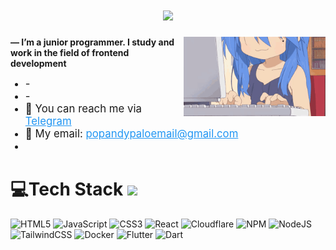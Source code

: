 
<p align="center">
  <h1 align="center" href="https://github.com/DenverCoder1/readme-typing-svg"><img src="https://readme-typing-svg.herokuapp.com?&font=IBM+Plex+Sans&color=blue&size=25&lines=I+love+coding...+++anywhere%2C+anytime!¡" /></h1>
</p>
<img align="right" src="https://github.com/Popandypalo/popandypalo/blob/main/assets/lucky-star-anime.gif" width=45%>
<p><strong> — I’m a junior programmer. I study and work in the field of frontend development</strong></p>
<ul>
    <li style="font-size: 1.2em;">-</li>
    <li style="font-size: 1.2em;">-</li>
    <li style="font-size: 1.2em;">📱 You can reach me via <a href="https://t.me/Popandypalo" style="color: #2196F3;">Telegram</a></li>
    <li style="font-size: 1.2em;">📧 My email: <a href="mailto:popandypaloemail@gmail.com" style="color: #2196F3;">popandypaloemail@gmail.com</a></li>
    <li style="font-size: 1.2em;"></li>
</ul>




# 💻Tech Stack <img src = "https://media2.giphy.com/media/QssGEmpkyEOhBCb7e1/giphy.gif?cid=ecf05e47a0n3gi1bfqntqmob8g9aid1oyj2wr3ds3mg700bl&rid=giphy.gif" width = 32px> 
![HTML5](https://img.shields.io/badge/html5-%23E34F26.svg?style=for-the-badge&logo=html5&logoColor=white) ![JavaScript](https://img.shields.io/badge/javascript-%23323330.svg?style=for-the-badge&logo=javascript&logoColor=%23F7DF1E) ![CSS3](https://img.shields.io/badge/css3-%231572B6.svg?style=for-the-badge&logo=css3&logoColor=white) ![React](https://img.shields.io/badge/react-%230db7ed.svg?style=for-the-badge&logo=react&logoColor=white) ![Cloudflare](https://img.shields.io/badge/Cloudflare-F38020?style=for-the-badge&logo=Cloudflare&logoColor=white) ![NPM](https://img.shields.io/badge/NPM-%23000000.svg?style=for-the-badge&logo=npm&logoColor=white) ![NodeJS](https://img.shields.io/badge/node.js-6DA55F?style=for-the-badge&logo=node.js&logoColor=white) ![TailwindCSS](https://img.shields.io/badge/tailwindcss-%2338B2AC.svg?style=for-the-badge&logo=tailwind-css&logoColor=white) ![Docker](https://img.shields.io/badge/docker-%230db7ed.svg?style=for-the-badge&logo=docker&logoColor=white) ![Flutter](https://img.shields.io/badge/flutter-%230db7ed.svg?style=for-the-badge&logo=flutter&logoColor=azure) ![Dart](https://img.shields.io/badge/dart-%230db7ed.svg?style=for-the-badge&logo=dart&logoColor=blue)
